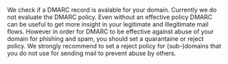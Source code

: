 We check if a DMARC record is avalable for your domain. Currently we do not evaluate the DMARC policy. Even without an effective policy DMARC can be useful to get more insight in your legitimate and illegitimate mail flows. However in order for DMARC to be effective against abuse of your domain for phishing and spam, you should set a quarantaine or reject policy. We strongly recommend to set a reject policy for (sub-)domains that you do not use for sending mail to prevent abuse by others.
